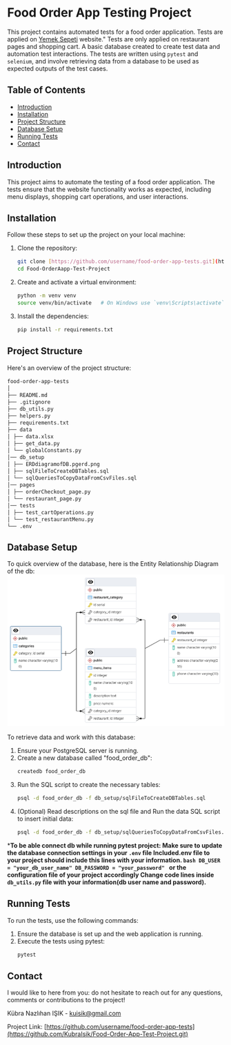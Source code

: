 # Food Order App Testing Project

This project contains automated tests for a food order application. Tests are applied on [Yemek Sepeti](https://www.yemeksepeti.com/) website."
Tests are only applied on restaurant pages and shopping cart. A basic database created to create test data and automation test interactions.
The tests are written using `pytest` and `selenium`, and involve retrieving data from a database to be used as expected outputs of the test cases.

## Table of Contents

- [Introduction](#introduction)
- [Installation](#installation)
- [Project Structure](#project-structure)
- [Database Setup](#database-setup)
- [Running Tests](#running-tests)
- [Contact](#contact)

## Introduction

This project aims to automate the testing of a food order application. The tests ensure that the website functionality works as expected, including menu displays, shopping cart operations, and user interactions.

## Installation

Follow these steps to set up the project on your local machine:

1. Clone the repository:
    ```bash
    git clone [https://github.com/username/food-order-app-tests.git](https://github.com/KubraIsik/Food-Order-App-Test-Project.git)
    cd Food-OrderAapp-Test-Project
    ```

2. Create and activate a virtual environment:
    ```bash
    python -m venv venv
    source venv/bin/activate   # On Windows use `venv\Scripts\activate`
    ```

3. Install the dependencies:
    ```bash
    pip install -r requirements.txt
    ```

## Project Structure

Here's an overview of the project structure:

```
food-order-app-tests
│
├── README.md
├── .gitignore
├── db_utils.py
├── helpers.py
├── requirements.txt
├── data
│ ├── data.xlsx
│ ├── get_data.py
│ └── globalConstants.py
│── db_setup
│ ├── ERDdiagramofDB.pgerd.png
│ ├── sqlFileToCreateDBTables.sql
│ └── sqlQueriesToCopyDataFromCsvFiles.sql
│── pages
│ ├── orderCheckout_page.py
│ └── restaurant_page.py
│── tests
│ ├── test_cartOperations.py
│ └── test_restaurantMenu.py
└── .env
```

## Database Setup
To quick overview of the database, here is the Entity Relationship Diagram of the db:
![ERD_image](https://github.com/KubraIsik/Food-Order-App-Test-Project/blob/main/db_setup/ERDdiagramofDB.pgerd.png)

To retrieve data and work with this database:

1. Ensure your PostgreSQL server is running.
2. Create a new database called "food_order_db":
    ```bash
    createdb food_order_db
    ```
3. Run the SQL script to create the necessary tables:
    ```bash
    psql -d food_order_db -f db_setup/sqlFileToCreateDBTables.sql
    ```
4. (Optional) Read descriptions on the sql file and Run the data SQL script to insert initial data:
    ```bash
    psql -d food_order_db -f db_setup/sqlQueriesToCopyDataFromCsvFiles.sql
    ```

***To be able connect db while running pytest project:
    Make sure to update the database connection settings in your `.env` file 
        Included.env file to your project should include this lines with your information.
         ```bash
         DB_USER = "your_db_user_name"
         DB_PASSWORD = "your_password"
         ``` 
    or 
    the configuration file of your project accordingly
        Change code lines inside `db_utils.py` file with your information(db user name and password).**

## Running Tests

To run the tests, use the following commands:

1. Ensure the database is set up and the web application is running.
2. Execute the tests using pytest:
    ```bash
    pytest
    ```
    
## Contact
I would like to here from you: do not hesitate to reach out for any questions, comments or contributions to the project!

Kübra Nazlıhan IŞIK - [kuisik@gmail.com](kuisik@gmail.com)

Project Link: [https://github.com/username/food-order-app-tests](https://github.com/KubraIsik/Food-Order-App-Test-Project.git)
    

